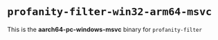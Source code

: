 # `profanity-filter-win32-arm64-msvc`

This is the **aarch64-pc-windows-msvc** binary for `profanity-filter`
